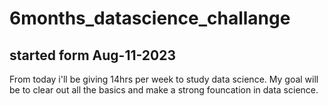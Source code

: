 # 6months_datascience_challange
## started form Aug-11-2023

From today i'll be giving 14hrs per week to study data science. My goal will be to clear out all the basics and make a strong founcation in data science.
